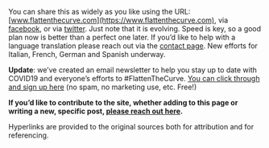 You can share this as widely as you like using the URL: [www.flattenthecurve.com](https://www.flattenthecurve.com), via [facebook](https://www.facebook.com/photo.php?fbid=10158003174454431&set=a.10150142889684431&type=3&theater), or via [twitter](https://twitter.com/figgyjam/status/1236346020855861248). Just note that it is evolving. Speed is key, so a good plan now is better than a perfect one later. If you’d like to help with a language translation please reach out via the [contact page](/contact/). New efforts for Italian, French, German and Spanish underway.

**Update**: we’ve created an email newsletter to help you stay up to date with COVID19 and everyone’s efforts to #FlattenTheCurve. [You can click through and sign up here](https://flattenthecurve.substack.com/) (no spam, no marketing use, etc. Free!)

**If you’d like to contribute to the site, whether adding to this page or writing a new, specific post, [please reach out here](/contact/).**

Hyperlinks are provided to the original sources both for attribution and for referencing.
